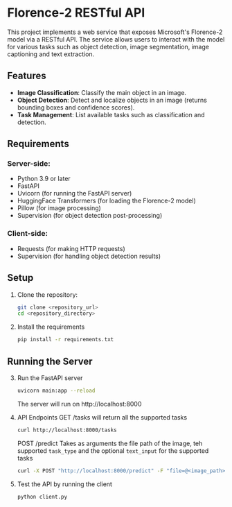 # Florence-2 RESTful API

This project implements a web service that exposes Microsoft's Florence-2 model via a RESTful API. The service allows users to interact with the model for various tasks such as object detection, image segmentation, image captioning and text extraction.

## Features
- **Image Classification**: Classify the main object in an image.
- **Object Detection**: Detect and localize objects in an image (returns bounding boxes and confidence scores).
- **Task Management**: List available tasks such as classification and detection.

## Requirements

### Server-side:
- Python 3.9 or later
- FastAPI
- Uvicorn (for running the FastAPI server)
- HuggingFace Transformers (for loading the Florence-2 model)
- Pillow (for image processing)
- Supervision (for object detection post-processing)

### Client-side:
- Requests (for making HTTP requests)
- Supervision (for handling object detection results)


## Setup

1. Clone the repository:
   ```bash
   git clone <repository_url>
   cd <repository_directory>
    ```

2. Install the requirements
    ```bash
   pip install -r requirements.txt
    ```

## Running the Server

3. Run the FastAPI server
    ```bash
   uvicorn main:app --reload
    ```
    The server will run on http://localhost:8000

4. API Endpoints
   GET /tasks will return all the supported tasks
    ```bash
   curl http://localhost:8000/tasks
    ```

   POST /predict Takes as arguments the file path of the image, teh supported ```task_type``` and the optional ```text_input``` for the supported tasks
    ```bash
   curl -X POST "http://localhost:8000/predict" -F "file=@<image_path>" -F "task_type=<task_type>" -F "text_input=<text_input>"
    ```

5. Test the API by running the client
    ```bash
   python client.py
    ```
